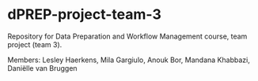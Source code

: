 # dPREP-project-team-3
Repository for Data Preparation and Workflow Management course, team project (team 3). 

Members: Lesley Haerkens, Mila Gargiulo, Anouk Bor, Mandana Khabbazi, Daniëlle van Bruggen
